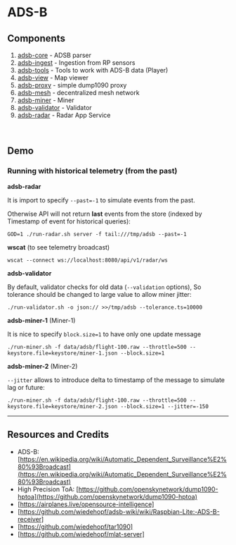 # ADS-B


## Components

1. [adsb-core](adsb-core) - ADSB parser
2. [adsb-ingest](adsb-ingest) - Ingestion from RP sensors
3. [adsb-tools](adsb-tools) - Tools to work with ADS-B data (Player)
4. [adsb-view](adsb-view) - Map viewer
5. [adsb-proxy](adsb-proxy) - simple dump1090 proxy
6. [adsb-mesh](adsb-mesh) - decentralized mesh network
7. [adsb-miner](adsb-miner) - Miner
8. [adsb-validator](adsb-validator) - Validator
9. [adsb-radar](adsb-radar) - Radar App Service


<br>

## Demo 

### Running with historical telemetry (from the past)

__adsb-radar__

It is import to specify `--past=-1` to simulate events from the past.

Otherwise API will not return __last__ events from the store (indexed by Timestamp of event for historical queries):

```
GOD=1 ./run-radar.sh server -f tail:///tmp/adsb --past=-1
```

__wscat__ (to see telemetry broadcast)

```
wscat --connect ws://localhost:8080/api/v1/radar/ws
```

__adsb-validator__

By default, validator checks for old data (`--validation` options),
So tolerance should be changed to large value to allow miner jitter:

```
./run-validator.sh -o json:// >>/tmp/adsb --tolerance.ts=10000
```

__adsb-miner-1__ (Miner-1)

It is nice to specify `block.size=1` to have only one update message

```
./run-miner.sh -f data/adsb/flight-100.raw --throttle=500 --keystore.file=keystore/miner-1.json --block.size=1
```

__adsb-miner-2__ (Miner-2)

`--jitter` allows to introduce delta to timestamp of the message to simulate lag or future:

```
./run-miner.sh -f data/adsb/flight-100.raw --throttle=500 --keystore.file=keystore/miner-2.json --block.size=1 --jitter=-150
```



----

## Resources and Credits

* ADS-B: [https://en.wikipedia.org/wiki/Automatic_Dependent_Surveillance%E2%80%93Broadcast](https://en.wikipedia.org/wiki/Automatic_Dependent_Surveillance%E2%80%93Broadcast)
* High Precision ToA: [https://github.com/openskynetwork/dump1090-hptoa](https://github.com/openskynetwork/dump1090-hptoa)
* [https://airplanes.live/opensource-intelligence]
* [https://github.com/wiedehopf/adsb-wiki/wiki/Raspbian-Lite:-ADS-B-receiver]
* [https://github.com/wiedehopf/tar1090]
* [https://github.com/wiedehopf/mlat-server]
